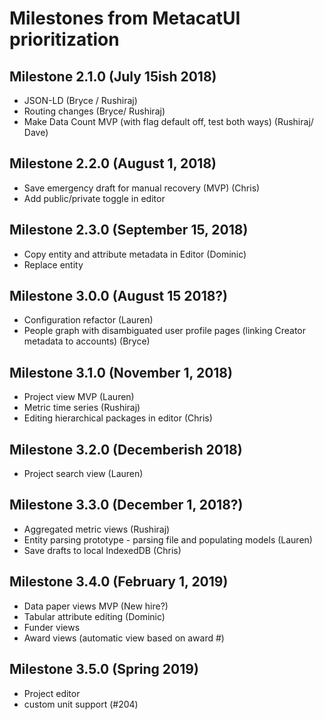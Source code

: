 # Milestones from MetacatUI prioritization

## Milestone 2.1.0 (July 15ish 2018)
- JSON-LD (Bryce / Rushiraj)
- Routing changes (Bryce/ Rushiraj)
- Make Data Count MVP (with flag default off, test both ways) (Rushiraj/ Dave)

## Milestone 2.2.0 (August 1, 2018)
- Save emergency draft for manual recovery (MVP) (Chris)
- Add public/private toggle in editor

## Milestone 2.3.0 (September 15, 2018)
- Copy entity and attribute metadata in Editor (Dominic)
- Replace entity

## Milestone 3.0.0 (August 15 2018?)
- Configuration refactor (Lauren)
- People graph with disambiguated user profile pages (linking Creator metadata to accounts) (Bryce)

## Milestone 3.1.0 (November 1, 2018)
- Project view MVP (Lauren)
- Metric time series (Rushiraj)
- Editing hierarchical packages in editor (Chris)

## Milestone 3.2.0 (Decemberish 2018)
- Project search view (Lauren)

## Milestone 3.3.0 (December 1, 2018?)
- Aggregated metric views (Rushiraj)
- Entity parsing prototype - parsing file and populating models (Lauren)
- Save drafts to local IndexedDB (Chris)

## Milestone 3.4.0 (February 1, 2019)
- Data paper views MVP (New hire?)
- Tabular attribute editing (Dominic)
- Funder views
- Award views (automatic view based on award #)

## Milestone 3.5.0 (Spring 2019)
- Project editor
- custom unit support (#204)
